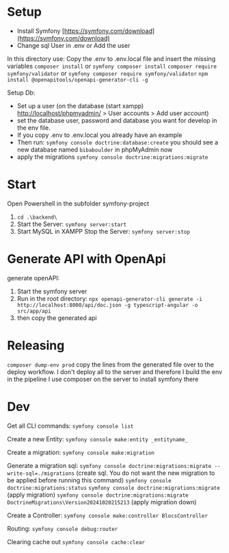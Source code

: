 # Setup
- Install Symfony [https://symfony.com/download](https://symfony.com/download)
- Change sql User in .env or Add the user

In this directory use:
Copy the .env to .env.local file and insert the missing variables
``composer install`` or ``symfony composer install``
``composer require symfony/validator`` or ``symfony composer require symfony/validator``
``npm install @openapitools/openapi-generator-cli -g``

Setup Db:
- Set up a user (on the database (start xampp) [http://localhost/phpmyadmin/](http://localhost/phpmyadmin/) > User accounts > Add user account)  
- set the database user, password and database you want for develop in the env file.
- If you copy .env to .env.local you already have an example
- Then run: ``symfony console doctrine:database:create`` you should see a new database named ``bibaboulder`` in phpMyAdmin now  
- apply the migrations ``symfony console doctrine:migrations:migrate``

# Start
Open Powershell in the subfolder symfony-project
1. ``cd .\backend\``
2. Start the Server: ``symfony server:start``
3. Start MySQL in XAMPP
Stop the Server: ``symfony server:stop``

# Generate API with OpenApi
generate openAPI:
1. Start the symfony server
2. Run in the root directory: ``npx openapi-generator-cli generate -i http://localhost:8000/api/doc.json -g typescript-angular -o src/app/api``
3. then copy the generated api

# Releasing
``composer dump-env prod`` copy the lines from the generated file over to the deploy workflow. I don't deploy all to the server and therefore I build the env in the pipeline
I use composer on the server to install symfony there

# Dev
Get all CLI commands:
``symfony console list``

Create a new Entity:
``symfony console make:entity _entityname_``

Create a migration:
``symfony console make:migration``

Generate a migration sql:
``symfony console doctrine:migrations:migrate --write-sql=./migrations`` (create sql. You do not want the new migration to be applied before running this command)
``symfony console doctrine:migrations:status``
``symfony console doctrine:migrations:migrate`` (apply migration)
``symfony console doctrine:migrations:migrate DoctrineMigrations\Version20241020215213`` (apply migration down)

Create a Controller:
``symfony console make:controller BlocsController``

Routing:
``symfony console debug:router``

Clearing cache out
``symfony console cache:clear``
